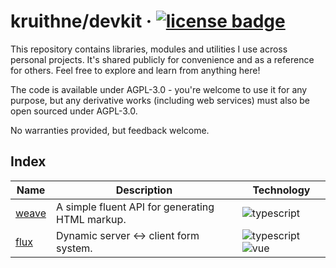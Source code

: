 # kruithne/devkit &middot; [![license badge](https://img.shields.io/github/license/Kruithne/devkit?color=yellow)](LICENSE)

This repository contains libraries, modules and utilities I use across personal projects. It's shared publicly for convenience and as a reference for others.
Feel free to explore and learn from anything here!

The code is available under AGPL-3.0 - you're welcome to use it for any purpose, but any derivative works (including web services) must also be open sourced under AGPL-3.0.

No warranties provided, but feedback welcome.

## Index

| Name | Description | Technology |
| --- | --- | --- |
| [weave](/weave) | A simple fluent API for generating HTML markup. | ![typescript](https://img.shields.io/badge/typescript-blue) |
| [flux](/flux) | Dynamic server ↔ client form system. | ![typescript](https://img.shields.io/badge/typescript-blue) ![vue](https://img.shields.io/badge/vue-4FC08D) |